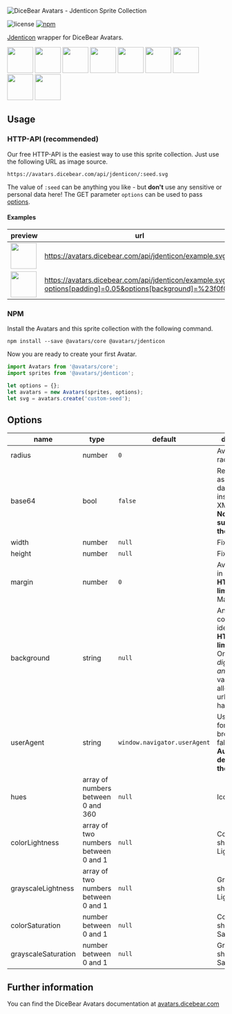 ![DiceBear Avatars - Jdenticon Sprite Collection](https://raw.githubusercontent.com/DiceBear/avatars/master/packages/jdenticon/banner.svg?sanitize=true)

![license](https://img.shields.io/npm/l/@avatars/jdenticon.svg?style=flat-square)
[![npm](https://img.shields.io/npm/v/@avatars/jdenticon.svg?style=flat-square)](https://www.npmjs.com/package/@avatars/jdenticon)

[Jdenticon](https://github.com/dmester/jdenticon) wrapper for DiceBear Avatars.

<p>
    <img src="https://avatars.dicebear.com/api/jdenticon/1.svg" width="60" />
    <img src="https://avatars.dicebear.com/api/jdenticon/2.svg" width="60" />
    <img src="https://avatars.dicebear.com/api/jdenticon/3.svg" width="60" />
    <img src="https://avatars.dicebear.com/api/jdenticon/4.svg" width="60" />
    <img src="https://avatars.dicebear.com/api/jdenticon/5.svg" width="60" />
    <img src="https://avatars.dicebear.com/api/jdenticon/6.svg" width="60" />
    <img src="https://avatars.dicebear.com/api/jdenticon/7.svg" width="60" />
    <img src="https://avatars.dicebear.com/api/jdenticon/8.svg" width="60" />
    <img src="https://avatars.dicebear.com/api/jdenticon/9.svg" width="60" />
</p>

## Usage

### HTTP-API (recommended)

Our free HTTP-API is the easiest way to use this sprite collection. Just use the following URL as image source.

    https://avatars.dicebear.com/api/jdenticon/:seed.svg

The value of `:seed` can be anything you like - but **don't** use any sensitive or personal data here! The GET parameter
`options` can be used to pass [options](#options).

#### Examples

| preview                                                                                                                            | url                                                                                                       |
| ---------------------------------------------------------------------------------------------------------------------------------- | --------------------------------------------------------------------------------------------------------- |
| <img src="https://avatars.dicebear.com/api/jdenticon/example.svg" width="60" />                                                     | https://avatars.dicebear.com/api/jdenticon/example.svg                                                     |
| <img src="https://avatars.dicebear.com/api/jdenticon/example.svg?options[padding]=0.05&options[background]=%23f0f0f0" width="60" /> | https://avatars.dicebear.com/api/jdenticon/example.svg?options[padding]=0.05&options[background]=%23f0f0f0 |

### NPM

Install the Avatars and this sprite collection with the following command.

    npm install --save @avatars/core @avatars/jdenticon

Now you are ready to create your first Avatar.

```js
import Avatars from '@avatars/core';
import sprites from '@avatars/jdenticon';

let options = {};
let avatars = new Avatars(sprites, options);
let svg = avatars.create('custom-seed');
```

## Options

| name                | type                                 | default                      | description                                                                                                                                       |
| ------------------- | ------------------------------------ | ---------------------------- | ------------------------------------------------------------------------------------------------------------------------------------------------- |
| radius              | number                               | `0`                          | Avatar border radius                                                                                                                              |
| base64              | bool                                 | `false`                      | Return avatar as base64 data uri instead of XML <br> **Not supported by the HTTP API**                                                            |
| width               | number                               | `null`                       | Fixed width                                                                                                                                       |
| height              | number                               | `null`                       | Fixed height                                                                                                                                      |
| margin              | number                               | `0`                          | Avatar margin in percent<br> **HTTP-API limitation** Max value `25`                                                                               |
| background          | string                               | `null`                       | Any valid color identifier<br> **HTTP-API limitation** Only hex _(3-digit, 6-digit and 8-digit)_ values are allowed. Use url encoded hash: `%23`. |
| userAgent           | string                               | `window.navigator.userAgent` | User-Agent for legacy browser fallback<br> **Automatically detected by the HTTP API**                                                             |
| hues                | array of numbers between 0 and 360   | `null`                       | Icon hue                                                                                                                                          |
| colorLightness      | array of two numbers between 0 and 1 | `null`                       | Colored shapes - Lightness                                                                                                                        |
| grayscaleLightness  | array of two numbers between 0 and 1 | `null`                       | Grayscale shapes - Lightness                                                                                                                      |
| colorSaturation     | number between 0 and 1               | `null`                       | Colored shapes - Saturation                                                                                                                       |
| grayscaleSaturation | number between 0 and 1               | `null`                       | Grayscale shapes - Saturation                                                                                                                     |

## Further information

You can find the DiceBear Avatars documentation at [avatars.dicebear.com](https://avatars.dicebear.com)
